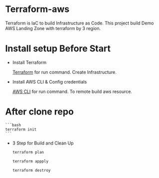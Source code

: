 # Terraform-aws

Terraform is IaC to build Infrastructure as Code. This project build Demo AWS Landing Zone with terraform by 3 region.

# Install setup Before Start

- Install Terraform

  [Terraform](https://www.terraform.io/) for run command. Create Infrastructure.

- Install AWS CLI & Config credentials

  [AWS CLI](https://docs.aws.amazon.com/cli/latest/userguide/getting-started-install.html) for run command. To remote build aws resource.

# After clone repo

    ```bash
    terraform init
    ```

- 3 Step for Build and Clean Up

  ```bash
  terraform plan
  ```

  ```bash
  terraform appply
  ```

  ```bash
  terraform destroy
  ```
